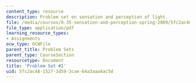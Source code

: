 ```yaml
---
content_type: resource
description: Problem set on sensation and perception of light.
file: /media/courses/9-35-sensation-and-perception-spring-2009/5fc2ac4815273d593cae64a3aaa4ac5d_MIT9_35s09_pset01.pdf
file_type: application/pdf
learning_resource_types:
- Assignments
ocw_type: OCWFile
parent_title: Problem Sets
parent_type: CourseSection
resourcetype: Document
title: 'Problem Set #1'
uid: 5fc2ac48-1527-3d59-3cae-64a3aaa4ac5d
---
```

